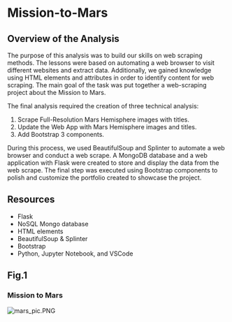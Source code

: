 # Mission-to-Mars

## Overview of the Analysis

The purpose of this analysis was to build our skills on web scraping methods. The lessons were based on automating a web browser to visit different websites and extract data. Additionally, we gained knowledge using HTML elements and attributes in order to identify content for web scraping. The main goal of the task was put together a web-scraping project about the Mission to Mars.

The final analysis required the creation of three technical analysis:

1. Scrape Full-Resolution Mars Hemisphere images with titles.
2. Update the Web App with Mars Hemisphere images and titles.
3. Add Bootstrap 3 components.

During this process, we used BeautifulSoup and Splinter to automate a web browser and conduct a web scrape. A MongoDB database and a web application with Flask were created to store and display the data from the web scrape. The final step was executed using Bootstrap components to polish and customize the portfolio created to showcase the project. 


## Resources

- Flask
- NoSQL Mongo database
- HTML elements
- BeautifulSoup & Splinter
- Bootstrap
- Python, Jupyter Notebook, and VSCode


## Fig.1
 
 ### Mission to Mars
![mars_pic.PNG](Resources/mars_pic.png)
